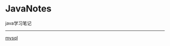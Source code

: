 # JavaNotes
java学习笔记

--------------

[mysql][https://github.com/liyang12162006/JavaNotes/blob/master/docs/mysql/MySQL%E7%9F%A5%E8%AF%86%E7%82%B9%E8%B5%84%E6%96%99.md]


[https://github.com/liyang12162006/JavaNotes/blob/master/docs/mysql/MySQL%E7%9F%A5%E8%AF%86%E7%82%B9%E8%B5%84%E6%96%99.md]: https://github.com/liyang12162006/JavaNotes/blob/master/docs/mysql/MySQL%E7%9F%A5%E8%AF%86%E7%82%B9%E8%B5%84%E6%96%99.md